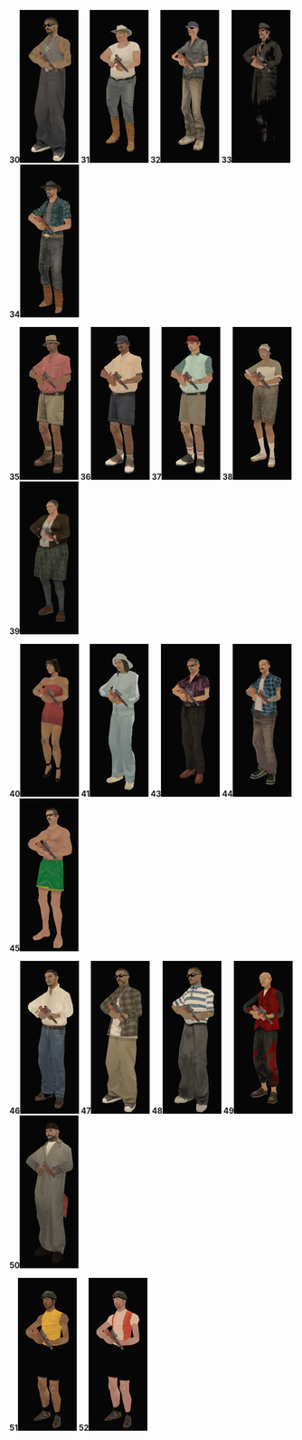 **30**![Skinid30.jpg](/images/skinid30.jpg) **31**![Skinid31.jpg](/images/skinid31.jpg) **32**![Skinid32.jpg](/images/skinid32.jpg) **33**![Skinid33.jpg](/images/skinid33.jpg) **34**![Skinid34.jpg](/images/skinid34.jpg)

**35**![Skinid35.jpg](/images/skinid35.jpg) **36**![Skinid36.jpg](/images/skinid36.jpg) **37**![Skinid37.jpg](/images/skinid37.jpg) **38**![Skinid38.jpg](/images/skinid38.jpg) **39**![Skinid39.jpg](/images/skinid39.jpg)

**40**![Skinid40.jpg](/images/skinid40.jpg) **41**![Skinid41.jpg](/images/skinid41.jpg) **43**![Skinid43.jpg](/images/skinid43.jpg) **44**![Skinid44.jpg](/images/skinid44.jpg) **45**![Skinid45.jpg](/images/skinid45.jpg)

**46**![Skinid46.jpg](/images/skinid46.jpg) **47**![Skinid47.jpg](/images/skinid47.jpg) **48**![Skinid48.jpg](/images/skinid48.jpg) **49**![Skinid49.jpg](/images/skinid49.jpg) **50**![Skinid50.jpg](/images/skinid50.jpg)

**51**![Skinid51.jpg](/images/skinid51.jpg) **52**![Skinid52.jpg](/images/skinid52.jpg)
